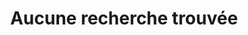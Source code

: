 ---
title: "Aucune recherche trouvée"
# description
description: "This is meta description"
layout: "404"
draft: false
---